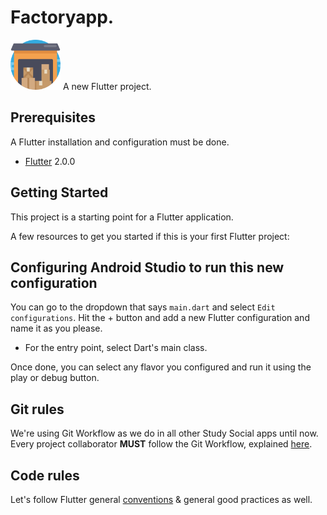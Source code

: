 # Factoryapp.
<img src="assets/images/logo.png" width="80" height="80"> A new Flutter project.



## Prerequisites
A Flutter installation and configuration must be done.
- [Flutter](https://flutter.io/) 2.0.0

## Getting Started

This project is a starting point for a Flutter application.

A few resources to get you started if this is your first Flutter project:

## Configuring Android Studio to run this new configuration

You can go to the dropdown that says `main.dart` and select `Edit configurations`. Hit the + button and add a new Flutter configuration and name it as you please.
- For the entry point, select Dart's main class.

Once done, you can select any flavor you configured and run it using the play or debug button.

## Git rules
We're using Git Workflow as we do in all other Study Social apps until now. Every project collaborator **MUST** follow the Git Workflow, explained [here](https://www.atlassian.com/git/tutorials/comparing-workflows/gitflow-workflow).

## Code rules
Let's follow Flutter general [conventions](https://flutter.dev/docs/perf/rendering/best-practices) & general good practices as well.
